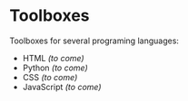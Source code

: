 # Toolboxes
Toolboxes for several programing languages:

 - HTML _(to come)_
 - Python _(to come)_
 - CSS _(to come)_
 - JavaScript _(to come)_

